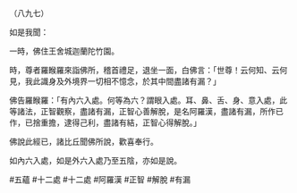 （八九七）

如是我聞：

一時，佛住王舍城迦蘭陀竹園。

時，尊者羅睺羅來詣佛所，稽首禮足，退坐一面，白佛言：「世尊！云何知、云何見，我此識身及外境界一切相不憶念，於其中間盡諸有漏？」

佛告羅睺羅：「有內六入處。何等為六？謂眼入處。耳、鼻、舌、身、意入處，此等諸法，正智觀察，盡諸有漏，正智心善解脫，是名阿羅漢，盡諸有漏，所作已作，已捨重擔，逮得己利，盡諸有結，正智心得解脫。」

佛說此經已，諸比丘聞佛所說，歡喜奉行。

如內六入處，如是外六入處乃至五陰，亦如是說。




#五蘊
#十二處
#十二處
#阿羅漢
#正智
#解脫
#有漏
